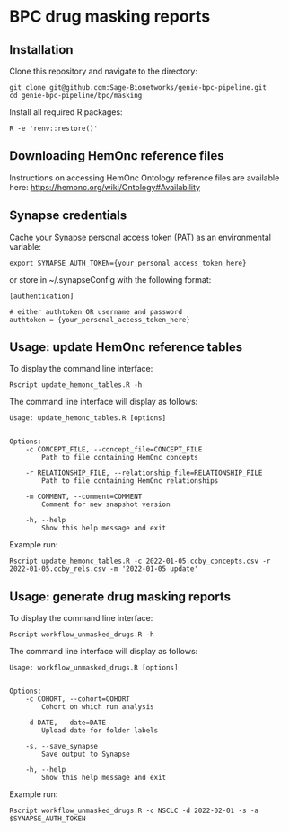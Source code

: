 # BPC drug masking reports

## Installation

Clone this repository and navigate to the directory:
```
git clone git@github.com:Sage-Bionetworks/genie-bpc-pipeline.git
cd genie-bpc-pipeline/bpc/masking
```

Install all required R packages:
```
R -e 'renv::restore()'
```

## Downloading HemOnc reference files

Instructions on accessing HemOnc Ontology reference files are available here: https://hemonc.org/wiki/Ontology#Availability

## Synapse credentials

Cache your Synapse personal access token (PAT) as an environmental variable:
```
export SYNAPSE_AUTH_TOKEN={your_personal_access_token_here}
```

or store in ~/.synapseConfig with the following format:
```
[authentication]

# either authtoken OR username and password
authtoken = {your_personal_access_token_here}
```

## Usage: update HemOnc reference tables

To display the command line interface:
```
Rscript update_hemonc_tables.R -h
```

The command line interface will display as follows:
```
Usage: update_hemonc_tables.R [options]


Options:
	-c CONCEPT_FILE, --concept_file=CONCEPT_FILE
		Path to file containing HemOnc concepts

	-r RELATIONSHIP_FILE, --relationship_file=RELATIONSHIP_FILE
		Path to file containing HemOnc relationships

	-m COMMENT, --comment=COMMENT
		Comment for new snapshot version

	-h, --help
		Show this help message and exit
```

Example run: 
```
Rscript update_hemonc_tables.R -c 2022-01-05.ccby_concepts.csv -r 2022-01-05.ccby_rels.csv -m '2022-01-05 update'
```

## Usage: generate drug masking reports

To display the command line interface:
```
Rscript workflow_unmasked_drugs.R -h
```

The command line interface will display as follows:
```
Usage: workflow_unmasked_drugs.R [options]


Options:
	-c COHORT, --cohort=COHORT
		Cohort on which run analysis

	-d DATE, --date=DATE
		Upload date for folder labels

	-s, --save_synapse
		Save output to Synapse

	-h, --help
		Show this help message and exit
```

Example run: 
```
Rscript workflow_unmasked_drugs.R -c NSCLC -d 2022-02-01 -s -a $SYNAPSE_AUTH_TOKEN
```
